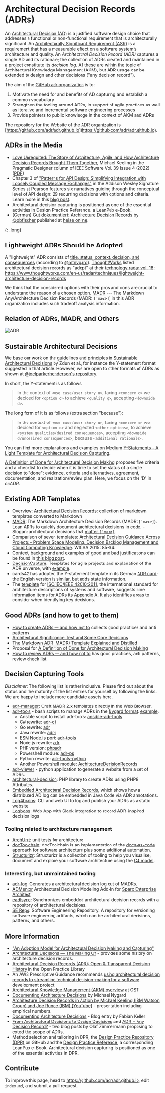 # Architectural Decision Records (ADRs)

An [Architectural Decision (AD)](https://en.wikipedia.org/wiki/Architectural_decision) is a justified software design choice that addresses a functional or non-functional requirement that is architecturally significant.
An [Architecturally Significant Requirement (ASR)](https://en.wikipedia.org/wiki/Architecturally_significant_requirements) is a requirement that has a measurable effect on a software system’s architecture and quality.
An *Architectural Decision Record (ADR)* captures a single AD and its rationale;
the collection of ADRs created and maintained in a project constitute its *decision log*.
All these are within the topic of Architectural Knowledge Management (AKM), but ADR usage can be extended to design and other decisions ("any decision record").

The aim of the [GitHub adr organization](http://github.com/adr) is to:

1. Motivate the need for and benefits of AD capturing and establish a common vocabulary
2. Strengthen the tooling around ADRs, in support of agile practices as well as iterative and incremental software engineering processes
3. Provide pointers to public knowledge in the context of AKM and ADRs

<!-- > Note: The term "architecture decision record" can be used interchangeably. -->

The repository for the Website of the ADR organization is [https://github.com/adr/adr.github.io](https://github.com/adr/adr.github.io).

## ADRs in the Media

- [Love Unrequited: The Story of Architecture, Agile, and How Architecture Decision Records Brought Them Together](https://ieeexplore.ieee.org/document/9801811), Michael Keeling in the Pragmatic Designer column of IEEE Software Vol. 39 Issue 4 (2022) ([PDF](https://ieeexplore.ieee.org/stamp/stamp.jsp?arnumber=9801811))
- Chapter 3 of ["Patterns for API Design: Simplifying Integration with Loosely Coupled Message Exchanges"](https://api-patterns.org/book/) in the Addison Wesley Signature Series at Pearson features six narratives guiding through the conceptual level of API design: 29 recurring decisions with  options and criteria. Learn more in this [blog post](https://medium.com/nerd-for-tech/api-patterns-website-redesigned-and-sample-book-chapter-available-df9daf4b5e15).
- Architectural decision capturing is positioned as one of the essential activities in [Design Practice Reference](https://leanpub.com/dpr), a LeanPub e-Book.
- (German) [Gut dokumentiert: Architecture Decision Records](https://www.heise.de/hintergrund/Gut-dokumentiert-Architecture-Decision-Records-4664988.html) by [@obfischer](https://github.com/obfischer) published at [heise online](https://www.heise.de/).

{: .long}
<!-- markdownlint-disable-next-line MD022 -->
## Lightweight ADRs Should be Adopted

A "lightweight" ADR consists of [title, status, context, decision, and consequences](https://github.com/joelparkerhenderson/architecture-decision-record/blob/main/locales/en/templates/decision-record-template-by-michael-nygard/index.md) (according to [@mtnygard](https://github.com/mtnygard)).
[ThoughtWorks](https://www.thoughtworks.com/) listed architectural decision records as "adopt" at their [technology radar vol. 18](https://assets.thoughtworks.com/assets/technology-radar-vol-18-en.pdf): <https://www.thoughtworks.com/en-us/radar/techniques/lightweight-architecture-decision-records>

We think that the considered options with their pros and cons are crucial to understand the reason of a chosen option. [MADR](https://adr.github.io/madr/) --- The Markdown Any/Architecture Decision Records (MADR: `[ˈmæɾɚ]`) in this ADR organization includes such tradeoff analysis information.

## Relation of ADRs, MADR, and Others

![ADR](ADR.png)

## Sustainable Architectural Decisions

We base our work on the guidelines and principles in [Sustainable Architectural Decisions](https://www.infoq.com/articles/sustainable-architectural-design-decisions) by Zdun et al., for instance the Y-statement format suggested in that article.
However, we are open to other formats of ADRs as shown at [@joelparkerhenderson's repository](https://github.com/joelparkerhenderson/architecture_decision_record).

In short, the Y-statement is as follows:

> In the context of `<use case/user story u>`, facing `<concern c>` we decided for `<option o>` to achieve `<quality q>`, accepting `<downside d>`.

The long form of it is as follows (extra section "because"):

> In the context of `<use case/user story u>`,
> facing `<concern c>`
> we decided for `<option o>`
> and neglected `<other options>`,
> to achieve `<system qualities/desired consequences>`,
> accepting `<downside d/undesired consequences>`,
> because `<additional rationale>`.

You can find more explanations and examples on Medium [Y-Statements - A Light Template for Architectural Decision Capturing](https://medium.com/@docsoc/y-statements-10eb07b5a177).

[A Definition of Done for Architectural Decision Making](https://www.ozimmer.ch/practices/2020/05/22/ADDefinitionOfDone.html) proposes five criteria and a checklist to decide when it is time to set the status of a single decision to "done": evidence, criteria and alternatives, agreement, documentation, and realization/review plan. Here, we focus on the 'D' in *ecADR*.

## Existing ADR Templates

- Overview: [Architectural Decision Records](https://github.com/joelparkerhenderson/architecture_decision_record): collection of markdown templates converted to Markdown
- [MADR](https://adr.github.io/madr/): The Markdown Architecture Decision Records (MADR: `[ˈmæɾɚ]`). Lean ADRs to quickly document architectural decisions in code. - Slogan: architectural decisions that [matter `[ˈmæɾɚ]`](https://en.wiktionary.org/wiki/matter#Pronunciation).
- Comparison of seven templates: [Architectural Decision Guidance Across Projects - Problem Space Modeling, Decision Backlog Management and Cloud Computing Knowledge](http://www.ifs.hsr.ch/fileadmin/user_upload/customers/ifs.hsr.ch/Home/projekte/ADMentor-WICSA2015ubmissionv11nc.pdf). WICSA 2015: 85-94.
- Context, background and examples of good and bad justifications can be found in [this blog post](https://www.ozimmer.ch/practices/2020/04/27/ArchitectureDecisionMaking.html).
- [DecisionCapture](https://schubmat.github.io/DecisionCapture/): Templates for agile projects and explanation of the ADR universe, with [example](https://github.com/schubmat/DecisionCapture/blob/master/samples/samples_merged/samples_simpleTemplate_secondSprint.md).
- cards42 has adopted the Y-statement template in its German [ADR card](https://cards42.org#adr); the English version is similar, but adds state information.
- The [template](http://www.iso-architecture.org/42010/templates/) for [ISO/IEC/IEEE 42010:2011](https://en.wikipedia.org/wiki/ISO/IEC_42010), the international standard for architecture descriptions of systems and software, suggests nine information items for ADRs its Appendix A. It also identifies areas to consider when identifying key decisions.

## Good ADRs (and how to get to them)

- [How to create ADRs — and how not to](https://www.ozimmer.ch/practices/2023/04/03/ADRCreation.html) collects good practices and anti patterns
- [Architectural Significance Test and Some Core Decisions](https://www.ozimmer.ch/practices/2020/09/24/ASRTestECSADecisions.html)
- [The Markdown ADR (MADR) Template Explained and Distilled](https://www.ozimmer.ch/practices/2022/11/22/MADRTemplatePrimer.html)
- Proposal for [A Definition of Done for Architectural Decision Making](https://www.ozimmer.ch/practices/2020/05/22/ADDefinitionOfDone.html)
- [How to review ADRs — and how not to](https://www.ozimmer.ch/practices/2023/04/05/ADRReview.html) has good practices, anti patterns, review check list

## Decision Capturing Tools

*Disclaimer:*
The following list is rather inclusive.
Please find out about the status and the maturity of the list entries for yourself by following the links.
We are happy to include more candidate assets here.

- [adr-manager](https://adr.github.io/adr-manager/#/): Craft MADR 2.x templates directly in the Web Browser.
- [adr-tools](https://github.com/npryce/adr-tools) - bash scripts to manage ADRs in the [Nygard format](https://cognitect.com/blog/2011/11/15/documenting-architecture-decisions.html). [example](https://github.com/npryce/adr-tools/blob/master/doc/adr/0002-implement-as-shell-scripts.md).
  - Ansible script to install adr-tools: [ansible-adr-tools](https://github.com/escalate/ansible-adr-tools)
  - C# rewrite: [adr-cli](https://github.com/GingerTommy/adr-cli)
  - Go rewrite: [adr](https://github.com/marouni/adr)
  - Java rewrite: [adr-j](https://github.com/adoble/adr-j)
  - ESM Node.js port: [adr-tools](https://github.com/meza/adr-tools)
  - Node.js rewrite: [adr](https://github.com/phodal/adr)
  - PHP version: [phpadr](https://github.com/globtec/phpadr)
  - Powershell module: [adr-ps](https://github.com/rdagumampan/adr-ps)
  - Python rewrite: [adr-tools-python](https://pypi.org/project/adr-tools-python/)
  - Another Powershell module: [ArchitectureDecisionRecords](https://github.com/ajoberstar/ArchitectureDecisionRecords)
- [adr-viewer](https://github.com/mrwilson/adr-viewer) - python application to generate a website from a set of ADRs.
- [architectural-decision](https://github.com/cspray/architectural-decision): PHP library to create ADRs using PHP8 Attributes.
- [Embedded Architectural Decision Records](https://github.com/adr/e-adr#embedded-architectural-decision-records), which shows how a distributed AD log can be embedded in Java Code via ADR annotations.
- [Log4brains](https://github.com/thomvaill/log4brains): CLI and web UI to log and publish your ADRs as a static website
- [Loqbooq](https://loqbooq.app): Web App with Slack integration to record ADR-inspired decision logs

### Tooling related to architecture management

- [ArchUnit](https://github.com/TNG/ArchUnit): unit tests for architecture
- [docToolchain](https://doctoolchain.github.io/docToolchain/): docToolchain is an implementation of the [docs-as-code](http://www.writethedocs.org/guide/docs-as-code/) approach for software architecture plus some additional automation.
- [Structurizr](https://www.structurizr.com/): Structurizr is a collection of tooling to help you visualise, document and explore your software architecture using the [C4 model](https://c4model.com/).

### Interesting, but unmaintained tooling

- [adr-log](https://github.com/adr/adr-log): Generates a architectural decision log out of MADRs.
- [ADMentor](https://github.com/IFS-HSR/ADMentor) Architectural Decision Modeling Add-In for [Sparx Enterprise Architect](https://www.sparxsystems.de/uml/neweditions/)
- [eadlsync](https://adr.github.io/eadlsync/): Synchronizes embedded architectural decision records with a repository of architectural decisions.
- [SE Repo](https://github.com/adr/serepo): Software Engineering Repository. A repository for versioning software engineering artifacts, which can be architectural decisions, patterns, and others.

## More Information

- ["An Adoption Model for Architectural Decision Making and Capturing"](https://www.ozimmer.ch/practices/2023/04/21/ADAdoptionModel.html)
- [Architectural Decisions — The Making Of](https://www.ozimmer.ch/practices/2020/04/27/ArchitectureDecisionMaking.html) - provides some history on architecture decision records.
- [Architectural Decision Records (ADR): Open & Transparent Decision History](https://openpracticelibrary.com/practice/architectural-decision-records-adr/) in the Open Practice Library
- An AWS Prescriptive Guidance recommends [using architectural decision records to streamline technical decision-making for a software development project](https://docs.aws.amazon.com/prescriptive-guidance/latest/architectural-decision-records/welcome.html).
- [Architectural Knowledge Management (AKM) overview](https://www.ost.ch/de/forschung-und-dienstleistungen/informatik/ifs-institut-fuer-software/labs/cloud-application-lab/architectural-knowledge-management-akm) at OST
- [Documenting Architecture Decisions](https://cognitect.com/blog/2011/11/15/documenting-architecture-decisions.html) by Michael Nygard
- [Architecture Decision Records in Action by Michael Keeling (IBM Watson Group) and Joe Runde (IBM) [YouTube]](https://www.youtube.com/watch?v=41NVge3_cYo) - presentation including empirical numbers.
- [Documenting Architecture Decisions](https://www.fabian-keller.de/blog/documenting-architecture-decisions) - Blog entry by Fabian Keller
- [From Architectural Decisions to Design Decisions](https://medium.com/olzzio/from-architectural-decisions-to-design-decisions-f05f6d57032b) and [ADR = Any Decision Record?](https://medium.com/olzzio/adr-any-decision-record-916d1b64b28d) - two blog posts by Olaf Zimmermann proposing to exted the scope of ADRs.
- Method selection and tailoring in DPR, the [Design Practice Repository (DPR)](https://socadk.github.io/design-practice-repository/) on GitHub and the [Design Practice Reference](https://leanpub.com/dpr), a corresponding LeanPub e-Book. Architectural decision capturing is positioned as one of the essential activities in DPR.

<!-- - [Work by Daniel Popescu](https://scholar.google.com/citations?user=dASv28sAAAAJ) -->

## Contribute

To improve this page, head to <https://github.com/adr/adr.github.io>, edit `index.md`, and submit a pull request.
